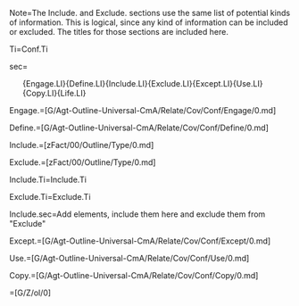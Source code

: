 Note=The Include. and Exclude. sections use the same list of potential kinds of information.  This is logical, since any kind of information can be included or excluded.  The titles for those sections are included here.  

Ti=Conf.Ti

sec=<ol>{Engage.LI}{Define.LI}{Include.LI}{Exclude.LI}{Except.LI}{Use.LI}{Copy.LI}{Life.LI}</ol>

Engage.=[G/Agt-Outline-Universal-CmA/Relate/Cov/Conf/Engage/0.md]

Define.=[G/Agt-Outline-Universal-CmA/Relate/Cov/Conf/Define/0.md]
  
Include.=[zFact/00/Outline/Type/0.md]

Exclude.=[zFact/00/Outline/Type/0.md]

Include.Ti=Include.Ti

Exclude.Ti=Exclude.Ti

Include.sec=Add elements, include them here and exclude them from "Exclude"

Except.=[G/Agt-Outline-Universal-CmA/Relate/Cov/Conf/Except/0.md]

Use.=[G/Agt-Outline-Universal-CmA/Relate/Cov/Conf/Use/0.md]

Copy.=[G/Agt-Outline-Universal-CmA/Relate/Cov/Conf/Copy/0.md]

=[G/Z/ol/0]
